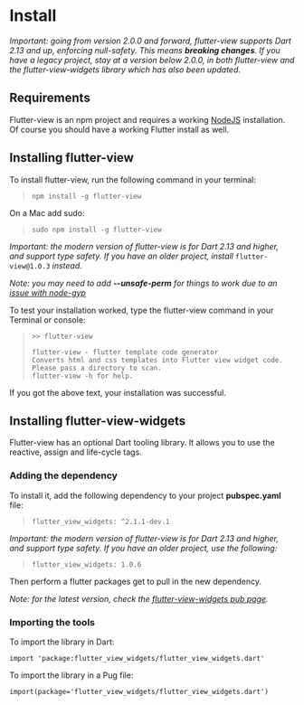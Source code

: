 # Install

_Important: going from version 2.0.0 and forward, flutter-view supports Dart 2.13 and up, enforcing null-safety. This means **breaking changes**. If you have a legacy project, stay at a version below 2.0.0, in both flutter-view and the flutter-view-widgets library which has also been updated._

## Requirements

Flutter-view is an npm project and requires a working [NodeJS](https://nodejs.org/en/) installation. Of course you should have a working Flutter install as well.

## Installing flutter-view

To install flutter-view, run the following command in your terminal:

> `npm install -g flutter-view`

On a Mac add sudo:

> `sudo npm install -g flutter-view`

_Important: the modern version of flutter-view is for Dart 2.13 and higher, and support type safety. If you have an older project, install_ `flutter-view@1.0.3` _instead._

_Note: you may need to add **--unsafe-perm** for things to work due to an_ [_issue with node-gyp_](https://github.com/nodejs/node-gyp/issues/454)

To test your installation worked, type the flutter-view command in your Terminal or console:

> `>> flutter-view`
>
> `flutter-view - flutter template code generator`  \
> `Converts html and css templates into Flutter view widget code.`  \
> `Please pass a directory to scan.`  \
> `flutter-view -h for help.`

If you got the above text, your installation was successful.

## Installing flutter-view-widgets

Flutter-view has an optional Dart tooling library. It allows you to use the reactive, assign and life-cycle tags.

### Adding the dependency

To install it, add the following dependency to your project **pubspec.yaml** file:

> `flutter_view_widgets: ^2.1.1-dev.1`

_Important: the modern version of flutter-view is for Dart 2.13 and higher, and support type safety. If you have an older project, use the following:_

> `flutter_view_widgets: 1.0.6`

Then perform a flutter packages get to pull in the new dependency.

_Note: for the latest version, check the_ [_flutter-view-widgets pub page_](https://pub.dev/packages/flutter\_view\_widgets)_._

### Importing the tools

To import the library in Dart:

`import 'package:flutter_view_widgets/flutter_view_widgets.dart'`

To import the library in a Pug file:

`import(package='flutter_view_widgets/flutter_view_widgets.dart')`
